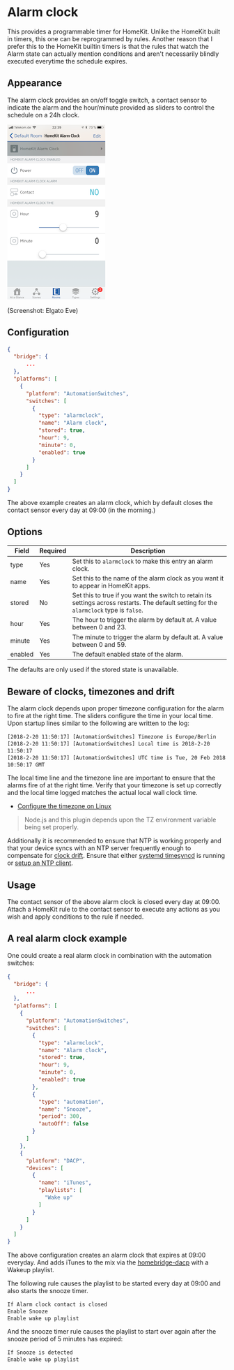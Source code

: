 # Alarm clock

This provides a programmable timer for HomeKit. Unlike the HomeKit built in timers, this one can be reprogrammed by
rules. Another reason that I prefer this to the HomeKit builtin timers is that the rules that watch the Alarm state
can actually mention conditions and aren't necessarily blindly executed everytime the schedule expires.

## Appearance

The alarm clock provides an on/off toggle switch, a contact sensor to indicate the alarm and the hour/minute provided as
sliders to control the schedule on a 24h clock.

![Preview](AlarmClock.png "Preview")

(Screenshot: Elgato Eve)

## Configuration

```json
{
  "bridge": {
      ...
  },
  "platforms": [
    {
      "platform": "AutomationSwitches",
      "switches": [
        {
          "type": "alarmclock",
          "name": "Alarm clock",
          "stored": true,
          "hour": 9,
          "minute": 0,
          "enabled": true
        }
      ]
    }
  ]
}
```

The above example creates an alarm clock, which by default closes the contact sensor every day at 09:00 (in the morning.)

## Options

| Field | Required | Description |
|---|---|---|
| type | Yes | Set this to ```alarmclock``` to make this entry an alarm clock. |
| name | Yes | Set this to the name of the alarm clock as you want it to appear in HomeKit apps. |
| stored | No | Set this to true if you want the switch to retain its settings across restarts. The default setting for the ```alarmclock``` type is  ```false```. |
| hour | Yes | The hour to trigger the alarm by default at. A value between 0 and 23. |
| minute | Yes | The minute to trigger the alarm by default at. A value between 0 and 59. |
| enabled | Yes | The default enabled state of the alarm. |

The defaults are only used if the stored state is unavailable.

## Beware of clocks, timezones and drift

The alarm clock depends upon proper timezone configuration for the alarm to fire at the right time. The sliders configure the 
time in your local time. Upon startup lines similar to the following are written to the log:

```text
[2018-2-20 11:50:17] [AutomationSwitches] Timezone is Europe/Berlin
[2018-2-20 11:50:17] [AutomationSwitches] Local time is 2018-2-20 11:50:17
[2018-2-20 11:50:17] [AutomationSwitches] UTC time is Tue, 20 Feb 2018 10:50:17 GMT
```

The local time line and the timezone line are important to ensure that the alarms fire of at the right time. Verify that your
timezone is set up correctly and the local time logged matches the actual local wall clock time.

* [Configure the timezone on Linux](https://unix.stackexchange.com/questions/110522/timezone-setting-in-linux)

> Node.js and this plugin depends upon the TZ environment variable being set properly.

Additionally it is recommended to ensure that NTP is working properly and that your device syncs with an NTP server 
frequently enough to compensate for [clock drift](https://en.wikipedia.org/wiki/Clock_drift). Ensure that either [systemd timesyncd](https://wiki.archlinux.org/index.php/systemd-timesyncd) 
is running or [setup an NTP client](http://raspberrypi.tomasgreno.cz/ntp-client-and-server.html).

## Usage

The contact sensor of the above alarm clock is closed every day at 09:00. Attach a HomeKit rule to the contact sensor to
execute any actions as you wish and apply conditions to the rule if needed.

## A real alarm clock example

One could create a real alarm clock in combination with the automation switches:

```json
{
  "bridge": {
      ...
  },
  "platforms": [
    {
      "platform": "AutomationSwitches",
      "switches": [
        {
          "type": "alarmclock",
          "name": "Alarm clock",
          "stored": true,
          "hour": 9,
          "minute": 0,
          "enabled": true
        },
        {
          "type": "automation",
          "name": "Snooze",
          "period": 300,
          "autoOff": false
        }
      ]
    },
    {
      "platform": "DACP",
      "devices": [
        {
          "name": "iTunes",
          "playlists": [
            "Wake up"
          ]
        }
      ]
    }
  ]
}
```

The above configuration creates an alarm clock that expires at 09:00 everyday. And adds iTunes to the mix via the [homebridge-dacp](https://npmjs.org/packages/homebridge-dacp) with a Wakeup playlist.

The following rule causes the playlist to be started every day at 09:00 and also starts the snooze timer.

```text
If Alarm clock contact is closed
Enable Snooze
Enable wake up playlist
```

And the snooze timer rule causes the playlist to start over again after the snooze period of 5 minutes has expired:

```text
If Snooze is detected
Enable wake up playlist
```
